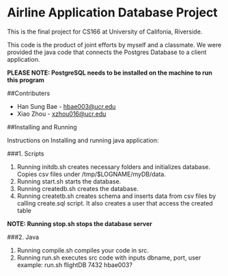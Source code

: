 # Airline Application Database Project

This is the final project for CS166 at University of Califonia, Riverside.

This code is the product of joint efforts by myself and a classmate. We were provided the java code that connects the Postgres Database to a client application. 

**PLEASE NOTE: PostgreSQL needs to be installed on the machine to run this program**

##Contributers
* Han Sung Bae - [hbae003@ucr.edu](mailto:hbae003@ucr.edu)
* Xiao Zhou - [xzhou016@ucr.edu](mailto:xzhou016@ucr.edu)

##Installing and Running 

Instructions on Installing and running java application:

###1. Scripts
1. Running initdb.sh creates necessary folders and initializes database. Copies csv files under /tmp/$LOGNAME/myDB/data.
2. Running start.sh starts the database.
3. Running createdb.sh creates the database.
4. Running createtb.sh creates schema and inserts data from csv files by calling create.sql script. It also creates a user that access the created table

**NOTE: Running stop.sh stops the database server**

###2. Java
1. Running compile.sh compiles your code in src.
2. Running run.sh executes src code with inputs dbname, port, user
example: run.sh flightDB 7432 hbae003?
